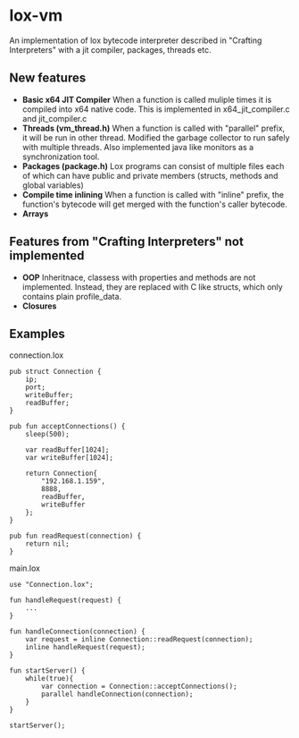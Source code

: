# lox-vm

An implementation of lox bytecode interpreter described in "Crafting Interpreters" with a jit compiler, packages, threads etc.

## New features
- <b>Basic x64 JIT Compiler</b> When a function is called muliple times it is compiled into x64 native code. This is implemented in x64_jit_compiler.c and jit_compiler.c
- <b>Threads (vm_thread.h)</b> When a function is called with "parallel" prefix, it will be run in other thread. Modified the garbage collector to run safely with multiple threads. Also implemented java like monitors as a synchronization tool. 
- <b>Packages (package.h)</b> Lox programs can consist of multiple files each of which can have public and private members (structs, methods and global variables)
- <b>Compile time inlining</b> When a function is called with "inline" prefix, the function's bytecode will get merged with the function's caller bytecode.
- <b>Arrays</b>

## Features from "Crafting Interpreters" not implemented
- <b>OOP</b> Inheritnace, classess with properties and methods are not implemented. Instead, they are replaced with C like structs, which only contains plain profile_data.
- <b>Closures</b>

## Examples
connection.lox
```lox
pub struct Connection {
    ip;
    port;
    writeBuffer;
    readBuffer;
}

pub fun acceptConnections() {
    sleep(500);

    var readBuffer[1024];
    var writeBuffer[1024];

    return Connection{
        "192.168.1.159",
        8888,
        readBuffer,
        writeBuffer
    };
}

pub fun readRequest(connection) {
    return nil;
}
```
main.lox
```lox
use "Connection.lox";

fun handleRequest(request) {
    ...
}

fun handleConnection(connection) {
    var request = inline Connection::readRequest(connection);
    inline handleRequest(request);
}

fun startServer() {
    while(true){
        var connection = Connection::acceptConnections();
        parallel handleConnection(connection);
    }
}

startServer();
```
